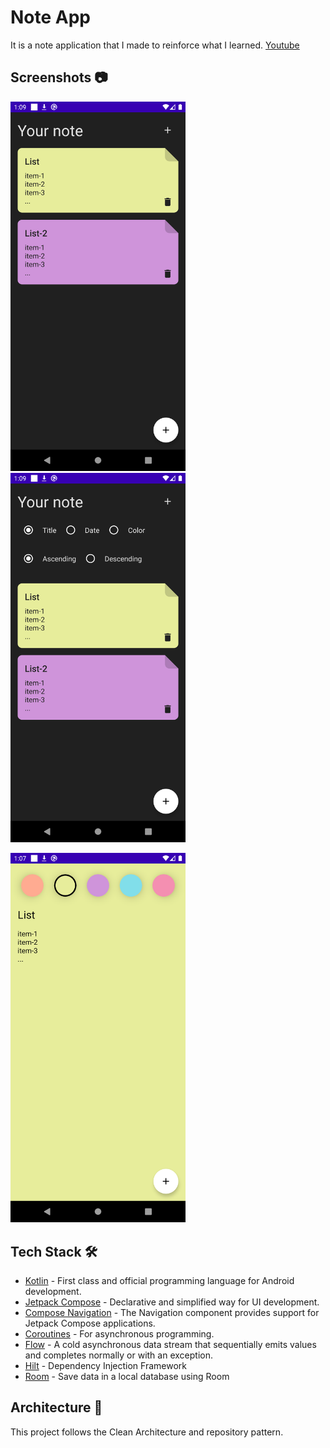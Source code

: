 # Note App
It is a note application that I made to reinforce what I learned.
[Youtube](https://www.youtube.com/watch?v=8YPXv7xKh2w&ab_channel=PhilippLackner)

## Screenshots 📷
<img src="https://github.com/velialan/MyNoteAppKotlin/blob/main/screenshots/home-1.png?raw=true" width="280"> <img src="https://github.com/velialan/MyNoteAppKotlin/blob/main/screenshots/home-2.png?raw=true" width="280">

<img src="https://github.com/velialan/MyNoteAppKotlin/blob/main/screenshots/add-note.png?raw=true" width="280"> 

## Tech Stack 🛠️

- [Kotlin](https://kotlinlang.org/) - First class and official programming language for Android development.
- [Jetpack Compose](https://developer.android.com/jetpack/compose) - Declarative and simplified way for UI development. 
- [Compose Navigation](https://developer.android.com/jetpack/compose/navigation) - The Navigation component provides support for Jetpack Compose applications.
- [Coroutines](https://kotlinlang.org/docs/reference/coroutines-overview.html) - For asynchronous programming.
- [Flow](https://kotlin.github.io/kotlinx.coroutines/kotlinx-coroutines-core/kotlinx.coroutines.flow/-flow/) - A cold asynchronous data stream that sequentially emits values and completes normally or with an exception.
- [Hilt](https://dagger.dev/hilt/) - Dependency Injection Framework
- [Room](https://developer.android.com/training/data-storage/room) -  Save data in a local database using Room

## Architecture 🗼

This project follows the Clean Architecture and repository pattern.